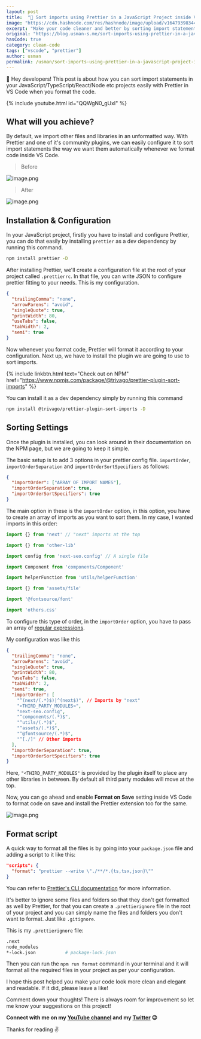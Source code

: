 ```yaml
---
layout: post
title:  "🎨 Sort imports using Prettier in a JavaScript Project inside VS Code!"
image: "https://cdn.hashnode.com/res/hashnode/image/upload/v1647939834412/-rOHcxwbV.png"
excerpt: "Make your code cleaner and better by sorting import statements automatically"
original: "https://blog.usman-s.me/sort-imports-using-prettier-in-a-javascript-project-inside-vs-code"
hasCode: true
category: clean-code
tags: ["vscode", "prettier"]
author: usman
permalink: /usman/sort-imports-using-prettier-in-a-javascript-project-inside-vs-code
---
```


👋 Hey developers! This post is about how you can sort import statements in your JavaScript/TypeScript/React/Node etc projects easily with Prettier in VS Code when you format the code.

{% include youtube.html id="QQWgN0_gUxI" %} 

## What will you achieve?

By default, we import other files and libraries in an unformatted way. With Prettier and one of it's community plugins, we can easily configure it to sort import statements the way we want them automatically whenever we format code inside VS Code.

> Before

![image.png](https://cdn.hashnode.com/res/hashnode/image/upload/v1647944153303/suNfQ7Fnf.png)

> After

![image.png](https://cdn.hashnode.com/res/hashnode/image/upload/v1647944178892/mAd4GSyrY.png)

## Installation & Configuration

In your JavaScript project, firstly you have to install and configure Prettier, you can do that easily by installing `prettier` as a dev dependency by running this command.

```sh
npm install prettier -D
```

After installing Prettier, we'll create a configuration file at the root of your project called `.prettierrc`. In that file, you can write JSON to configure prettier fitting to your needs. This is my configuration.

```json
{
  "trailingComma": "none",
  "arrowParens": "avoid",
  "singleQuote": true,
  "printWidth": 80,
  "useTabs": false,
  "tabWidth": 2,
  "semi": true
}
```

Now whenever you format code, Prettier will format it according to your configuration. Next up, we have to install the plugin we are going to use to sort imports.

{% include linkbtn.html text="Check out on NPM" href="https://www.npmjs.com/package/@trivago/prettier-plugin-sort-imports" %}

You can install it as a dev dependency simply by running this command

```sh
npm install @trivago/prettier-plugin-sort-imports -D
```

## Sorting Settings

Once the plugin is installed, you can look around in their documentation on the NPM page, but we are going to keep it simple. 

The basic setup is to add 3 options in your prettier config file. `importOrder`, `importOrderSeparation` and `importOrderSortSpecifiers` as follows:

```json
{
  "importOrder": ["ARRAY OF IMPORT NAMES"],
  "importOrderSeparation": true,
  "importOrderSortSpecifiers": true
}
```

The main option in these is the `importOrder` option, in this option, you have to create an array of imports as you want to sort them. In my case, I wanted imports in this order:

```js
import {} from 'next' // "next" imports at the top

import {} from 'other-lib'

import config from 'next-seo.config' // A single file

import Component from 'components/Component'

import helperFunction from 'utils/helperFunction'

import {} from 'assets/file'

import '@fontsource/font'

import 'others.css'
```

To configure this type of order, in the `importOrder` option, you have to pass an array of [regular expressions](https://developer.mozilla.org/en-US/docs/Web/JavaScript/Guide/Regular_Expressions).

My configuration was like this

```json
{
  "trailingComma": "none",
  "arrowParens": "avoid",
  "singleQuote": true,
  "printWidth": 80,
  "useTabs": false,
  "tabWidth": 2,
  "semi": true,
  "importOrder": [
    "^(next/(.*)$)|^(next$)", // Imports by "next"
    "<THIRD_PARTY_MODULES>",
    "next-seo.config", 
    "^components/(.*)$",
    "^utils/(.*)$",
    "^assets/(.*)$",
    "^@fontsource/(.*)$",
    "^[./]" // Other imports
  ],
  "importOrderSeparation": true,
  "importOrderSortSpecifiers": true
}
```

Here, `"<THIRD_PARTY_MODULES"` is provided by the plugin itself to place any other libraries in between. By default all third party modules will move at the top.

Now, you can go ahead and enable **Format on Save** setting inside VS Code to format code on save and install the Prettier extension too for the same.

![image.png](https://cdn.hashnode.com/res/hashnode/image/upload/v1647945251114/dFOBreRKV.png)

## Format script

A quick way to format all the files is by going into your `package.json` file and adding a script to it like this:

```json
"scripts": {
  "format": "prettier --write \"./**/*.{ts,tsx,json}\""
}
```

You can refer to [Prettier's CLI documentation](https://prettier.io/docs/en/cli.html) for more information.

It's better to ignore some files and folders so that they don't get formatted as well by Prettier, for that you can create a `.prettierignore` file in the root of your project and you can simply name the files and folders you don't want to format. Just like `.gitignore`.

This is my `.prettierignore` file:

```sh
.next
node_modules
*-lock.json           # package-lock.json
```

Then you can run the `npm run format` command in your terminal and it will format all the required files in your project as per your configuration.

I hope this post helped you make your code look more clean and elegant and readable. If it did, please leave a like!

Comment down your thoughts! There is always room for improvement so let me know your suggestions on this project!

**Connect with me on my [YouTube channel](https://youtube.com/MaxProgramming) and my  [Twitter](https://twitter.com/maxprogramming1) 😉**

Thanks for reading ✌
